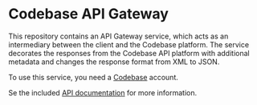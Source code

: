 # Codebase API Gateway

This repository contains an API Gateway service, which acts as an intermediary
between the client and the Codebase platform. The service decorates the
responses from the Codebase API platform with additional metadata and changes
the response format from XML to JSON.

To use this service, you need a [Codebase](https://www.codebasehq.com/) account. 

Se the included [API documentation](https://github.com/petertornstrand/cbapi/blob/main/cbapi.openapi.json) for more information.
